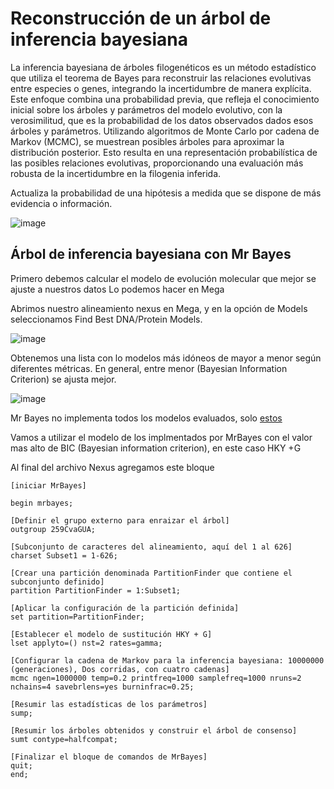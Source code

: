 # Reconstrucción de un árbol de inferencia bayesiana 

La inferencia bayesiana de árboles filogenéticos es un método estadístico que utiliza el teorema de Bayes para reconstruir 
las relaciones evolutivas entre especies o genes, integrando la incertidumbre de manera explícita. Este enfoque combina 
una probabilidad previa, que refleja el conocimiento inicial sobre los árboles y parámetros del modelo evolutivo, con
la verosimilitud, que es la probabilidad de los datos observados dados esos árboles y parámetros. Utilizando algoritmos
de Monte Carlo por cadena de Markov (MCMC), se muestrean posibles árboles para aproximar la distribución posterior. 
Esto resulta en una representación probabilística de las posibles relaciones evolutivas, proporcionando una evaluación 
más robusta de la incertidumbre en la filogenia inferida.

Actualiza la probabilidad de una hipótesis a medida que se dispone de más evidencia o información.

![image](https://github.com/ObreroFuturista/phylo_m/assets/32031932/ce8d3053-6d33-43a2-b30e-761427a17b61)

## Árbol de inferencia bayesiana con Mr Bayes

Primero debemos calcular el modelo de evolución molecular que mejor se ajuste a nuestros datos
Lo podemos hacer en Mega

Abrimos nuestro alineamiento nexus en Mega, y en la opción de Models seleccionamos Find Best DNA/Protein Models. 

![image](https://github.com/ObreroFuturista/phylo_m/assets/32031932/b81b277e-11fa-4c9a-9731-dfb8a61f35fd)

Obtenemos una lista con lo modelos más idóneos de mayor a menor según diferentes métricas. En general, entre menor  (Bayesian Information Criterion) se ajusta mejor. 

![image](https://github.com/ObreroFuturista/phylo_m/assets/32031932/7242d69e-7dc9-4b62-9bae-111627b2ca06)


Mr Bayes no implementa todos los modelos evaluados, solo [estos](archivos/mr_bayes.modelos.txt)

Vamos a utilizar el modelo de los implmentados por MrBayes con el valor mas alto de BIC (Bayesian information criterion), en este caso HKY +G

Al final del archivo Nexus agregamos este bloque 

	[iniciar MrBayes]

	begin mrbayes;

	[Definir el grupo externo para enraizar el árbol]
	outgroup 259CvaGUA;

	[Subconjunto de caracteres del alineamiento, aquí del 1 al 626]
	charset Subset1 = 1-626;

	[Crear una partición denominada PartitionFinder que contiene el subconjunto definido]
	partition PartitionFinder = 1:Subset1;

	[Aplicar la configuración de la partición definida]
	set partition=PartitionFinder;

	[Establecer el modelo de sustitución HKY + G]
	lset applyto=() nst=2 rates=gamma;         

	[Configurar la cadena de Markov para la inferencia bayesiana: 10000000 (generaciones), Dos corridas, con cuatro cadenas]
	mcmc ngen=1000000 temp=0.2 printfreq=1000 samplefreq=1000 nruns=2 nchains=4 savebrlens=yes burninfrac=0.25;

	[Resumir las estadísticas de los parámetros]
	sump;

	[Resumir los árboles obtenidos y construir el árbol de consenso]
	sumt contype=halfcompat;

	[Finalizar el bloque de comandos de MrBayes]
	quit;
	end;


